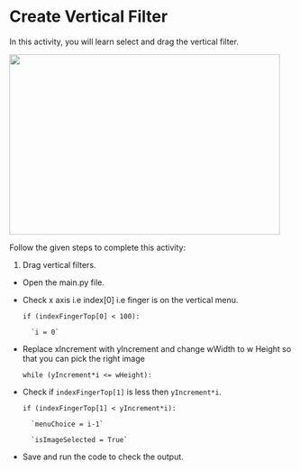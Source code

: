 Create Vertical Filter
=======================

In this activity, you will learn select and drag the vertical filter.

<img src= "https://s3.amazonaws.com/media-p.slid.es/uploads/1525749/images/10495566/readingvideo.gif" width = "480" height = "320">


Follow the given steps to complete this activity:

1. Drag vertical filters.

* Open the main.py file.

* Check x axis i.e index[0] i.e finger is on the vertical menu.

    `if (indexFingerTop[0] < 100):`

        `i = 0`

* Replace xIncrement with yIncrement and change wWidth to w Height so that you can pick the right image

    `while (yIncrement*i <= wHeight):`

* Check if `indexFingerTop[1]` is less then `yIncrement*i`.

    `if (indexFingerTop[1] < yIncrement*i):`

        `menuChoice = i-1`
        
        `isImageSelected = True`

* Save and run the code to check the output.






